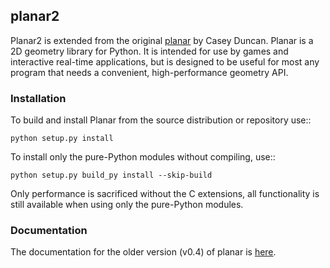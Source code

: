 ## planar2

Planar2 is extended from the original [planar](https://github.com/Benjamin-Dobell/planar) by Casey Duncan. Planar is a 2D geometry library for Python. It is intended for use by games and interactive real-time applications, but is designed to be useful for most any program that needs a convenient, high-performance geometry API.


### Installation

To build and install Planar from the source distribution or repository use::
```
python setup.py install
```
To install only the pure-Python modules without compiling, use::
```
python setup.py build_py install --skip-build
```
Only performance is sacrificed without the C extensions, all functionality is still available when using only the pure-Python modules.


### Documentation

The documentation for the older version (v0.4) of planar is [here](https://pythonhosted.org/planar/).